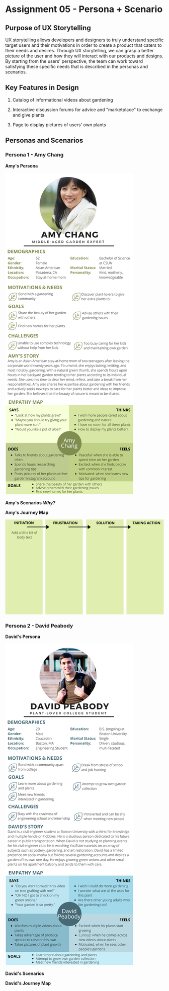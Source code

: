 # Assignment 05 - Persona + Scenario
## Purpose of UX Storytelling
UX storytelling allows developers and designers to truly understand specific target users and their motivations in order to create a product that caters to their needs and desires. Through UX storytelling, we can grasp a better picture of the user and how they will interact with our products and designs. By starting from the users' perspective, the team can work toward satisfying these specific needs that is described in the personas and scenarios. 

## Key Features in Design
1. Catalog of informational videos about gardening


2. Interactive discussion forums for advice and "marketplace" to exchange and give plants


3. Page to display pictures of users' own plants

## Personas and Scenarios
### Persona 1 - Amy Chang
**Amy's Persona**


![Amy's Persona](DH150_Amy_Persona.png)

**Amy's Scenarios**
***Why?*** 

**Amy's Journey Map**


![Amy Journey](Amy_Journey_Map.png)

### Persona 2 - David Peabody 
**David's Persona**


![David Persona](DH150_David_Persona.png)

**David's Scenarios**

**David's Journey Map**
